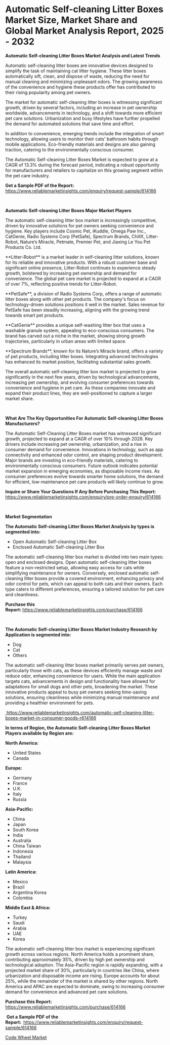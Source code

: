 <p><h1>Automatic Self-cleaning Litter Boxes Market Size, Market Share and Global Market Analysis Report, 2025 - 2032</h1></p><p><strong>Automatic Self-cleaning Litter Boxes Market Analysis and Latest Trends</strong></p>
<p><p>Automatic self-cleaning litter boxes are innovative devices designed to simplify the task of maintaining cat litter hygiene. These litter boxes automatically sift, clean, and dispose of waste, reducing the need for manual cleaning and minimizing unpleasant odors. The growing awareness of the convenience and hygiene these products offer has contributed to their rising popularity among pet owners.</p><p>The market for automatic self-cleaning litter boxes is witnessing significant growth, driven by several factors, including an increase in pet ownership worldwide, advancements in technology, and a shift towards more efficient pet care solutions. Urbanization and busy lifestyles have further propelled the demand for automated solutions that save time and effort. </p><p>In addition to convenience, emerging trends include the integration of smart technology, allowing users to monitor their cats' bathroom habits through mobile applications. Eco-friendly materials and designs are also gaining traction, catering to the environmentally conscious consumer. </p><p>The Automatic Self-cleaning Litter Boxes Market is expected to grow at a CAGR of 13.3% during the forecast period, indicating a robust opportunity for manufacturers and retailers to capitalize on this growing segment within the pet care industry.</p></p>
<p><strong>Get a Sample PDF of the Report:&nbsp;</strong> <a href="https://www.reliablemarketinsights.com/enquiry/request-sample/614166?utm_campaign=2280&utm_medium=2&utm_source=Github&utm_content=ia&utm_term=24032025&utm_id=automatic-self-cleaning-litter-boxes">https://www.reliablemarketinsights.com/enquiry/request-sample/614166</a></p>
<p>&nbsp;</p>
<p><strong>Automatic Self-cleaning Litter Boxes Major Market Players</strong></p>
<p><p>The automatic self-cleaning litter box market is increasingly competitive, driven by innovative solutions for pet owners seeking convenience and hygiene. Key players include Cosmic Pet, iKuddle, Omega Paw Inc., CatGenie, Radio Systems Corp (PetSafe), Spectrum Brands, ChillX, Litter-Robot, Nature’s Miracle, Petmate, Premier Pet, and Jiaxing Le You Pet Products Co. Ltd.</p><p>**Litter-Robot** is a market leader in self-cleaning litter solutions, known for its reliable and innovative products. With a robust customer base and significant online presence, Litter-Robot continues to experience steady growth, bolstered by increasing pet ownership and demand for convenience. The global pet care market is projected to expand at a CAGR of over 7%, reflecting positive trends for Litter-Robot.</p><p>**PetSafe**, a division of Radio Systems Corp, offers a range of automatic litter boxes along with other pet products. The company's focus on technology-driven solutions positions it well in the market. Sales revenue for PetSafe has been steadily increasing, aligning with the growing trend towards smart pet products.</p><p>**CatGenie** provides a unique self-washing litter box that uses a washable granule system, appealing to eco-conscious consumers. The brand has carved out a niche in the market, showing strong growth trajectories, particularly in urban areas with limited space.</p><p>**Spectrum Brands**, known for its Nature’s Miracle brand, offers a variety of pet products, including litter boxes. Integrating advanced technologies has enhanced its market position, facilitating substantial sales growth.</p><p>The overall automatic self-cleaning litter box market is projected to grow significantly in the next few years, driven by technological advancements, increasing pet ownership, and evolving consumer preferences towards convenience and hygiene in pet care. As these companies innovate and expand their product lines, they are well-positioned to capture a larger market share.</p></p>
<p>&nbsp;</p>
<p><strong>What Are The Key Opportunities For Automatic Self-cleaning Litter Boxes Manufacturers?</strong></p>
<p><p>The Automatic Self-Cleaning Litter Boxes market has witnessed significant growth, projected to expand at a CAGR of over 10% through 2028. Key drivers include increasing pet ownership, urbanization, and a rise in consumer demand for convenience. Innovations in technology, such as app connectivity and enhanced odor control, are shaping product development. Major brands are investing in eco-friendly materials, catering to environmentally conscious consumers. Future outlook indicates potential market expansion in emerging economies, as disposable income rises. As consumer preferences evolve towards smarter home solutions, the demand for efficient, low-maintenance pet care products will likely continue to grow.</p></p>
<p><strong>Inquire or Share Your Questions If Any Before Purchasing This Report:</strong> <a href="https://www.reliablemarketinsights.com/enquiry/pre-order-enquiry/614166?utm_campaign=2280&utm_medium=2&utm_source=Github&utm_content=ia&utm_term=24032025&utm_id=automatic-self-cleaning-litter-boxes">https://www.reliablemarketinsights.com/enquiry/pre-order-enquiry/614166</a></p>
<p>&nbsp;</p>
<p><strong>Market Segmentation</strong></p>
<p><strong>The Automatic Self-cleaning Litter Boxes Market Analysis by types is segmented into:</strong></p>
<p><ul><li>Open Automatic Self-cleaning Litter Box</li><li>Enclosed Automatic Self-cleaning Litter Box</li></ul></p>
<p><p>The automatic self-cleaning litter box market is divided into two main types: open and enclosed designs. Open automatic self-cleaning litter boxes feature a non-restricted setup, allowing easy access for cats while simplifying maintenance for owners. Conversely, enclosed automatic self-cleaning litter boxes provide a covered environment, enhancing privacy and odor control for pets, which can appeal to both cats and their owners. Each type caters to different preferences, ensuring a tailored solution for pet care and cleanliness.</p></p>
<p><strong>Purchase this Report:&nbsp;</strong><a href="https://www.reliablemarketinsights.com/purchase/614166?utm_campaign=2280&utm_medium=2&utm_source=Github&utm_content=ia&utm_term=24032025&utm_id=automatic-self-cleaning-litter-boxes">https://www.reliablemarketinsights.com/purchase/614166</a></p>
<p>&nbsp;</p>
<p><strong>The Automatic Self-cleaning Litter Boxes Market Industry Research by Application is segmented into:</strong></p>
<p><ul><li>Dog</li><li>Cat</li><li>Others</li></ul></p>
<p><p>The automatic self-cleaning litter boxes market primarily serves pet owners, particularly those with cats, as these devices efficiently manage waste and reduce odor, enhancing convenience for users. While the main application targets cats, advancements in design and functionality have allowed for adaptations for small dogs and other pets, broadening the market. These innovative products appeal to busy pet owners seeking time-saving solutions, ensuring cleanliness while minimizing manual maintenance and providing a healthier environment for pets.</p></p>
<p><a href="https://www.reliablemarketinsights.com/automatic-self-cleaning-litter-boxes-market-in-consumer-goods-r614166?utm_campaign=2280&utm_medium=2&utm_source=Github&utm_content=ia&utm_term=24032025&utm_id=automatic-self-cleaning-litter-boxes">&nbsp;https://www.reliablemarketinsights.com/automatic-self-cleaning-litter-boxes-market-in-consumer-goods-r614166</a></p>
<p><strong>In terms of Region, the Automatic Self-cleaning Litter Boxes Market Players available by Region are:</strong></p>
<p>
    <p> <strong> North America: </strong>
        <ul>
            <li>United States</li>
            <li>Canada</li>
        </ul>
        </p> 
    <p> <strong> Europe: </strong>
        <ul>
            <li>Germany</li>
            <li>France</li>
            <li>U.K.</li>
            <li>Italy</li>
            <li>Russia</li>
        </ul>
        </p> 
    <p> <strong> Asia-Pacific: </strong>
        <ul>
            <li>China</li>
            <li>Japan</li>
            <li>South Korea</li>
            <li>India</li>
            <li>Australia</li>
            <li>China Taiwan</li>
            <li>Indonesia</li>
            <li>Thailand</li>
            <li>Malaysia</li>
        </ul>
        </p> 
    <p> <strong> Latin America: </strong>
        <ul>
            <li>Mexico</li>
            <li>Brazil</li>
            <li>Argentina Korea</li>
            <li>Colombia</li>
        </ul>
        </p> 
    <p> <strong> Middle East & Africa: </strong>
        <ul>
            <li>Turkey</li>
            <li>Saudi</li>
            <li>Arabia</li>
            <li>UAE</li>
            <li>Korea</li>
        </ul>
    </p>
    </p>
<p><p>The automatic self-cleaning litter box market is experiencing significant growth across various regions. North America holds a prominent share, contributing approximately 35%, driven by high pet ownership and technological adoption. The Asia-Pacific region is rapidly expanding, with a projected market share of 30%, particularly in countries like China, where urbanization and disposable income are rising. Europe accounts for about 25%, while the remainder of the market is shared by other regions. North America and APAC are expected to dominate, owing to increasing consumer demand for convenience and advanced pet care solutions.</p></p>
<p><strong>Purchase this Report: </strong><a href="https://www.reliablemarketinsights.com/purchase/614166?utm_campaign=2280&utm_medium=2&utm_source=Github&utm_content=ia&utm_term=24032025&utm_id=automatic-self-cleaning-litter-boxes">https://www.reliablemarketinsights.com/purchase/614166</a></p>
<p>&nbsp;<strong>Get a Sample PDF of the Report:&nbsp;&nbsp;</strong><a href="https://www.reliablemarketinsights.com/enquiry/request-sample/614166?utm_campaign=2280&utm_medium=2&utm_source=Github&utm_content=ia&utm_term=24032025&utm_id=automatic-self-cleaning-litter-boxes">https://www.reliablemarketinsights.com/enquiry/request-sample/614166</a></p>
<p><strong></strong></p>
<p><p><a href="https://github.com/NargisHussain75/Market-Research-Report-List-1/blob/main/code-wheel-market.md?utm_campaign=2280&utm_medium=2&utm_source=Github&utm_content=ia&utm_term=24032025&utm_id=automatic-self-cleaning-litter-boxes">Code Wheel Market</a></p></p>